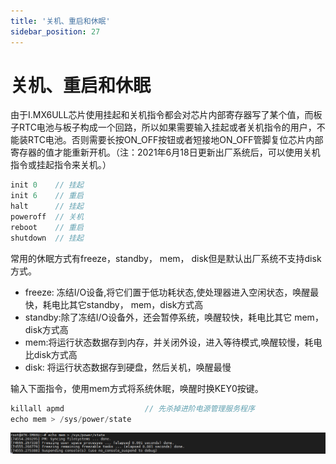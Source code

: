 ```yaml
---
title: '关机、重启和休眠'
sidebar_position: 27
---
```


# 关机、重启和休眠

由于I.MX6ULL芯片使用挂起和关机指令都会对芯片内部寄存器写了某个值，而板子RTC电池与板子构成一个回路，所以如果需要输入挂起或者关机指令的用户，不能装RTC电池。否则需要长按ON_OFF按钮或者短接地ON_OFF管脚复位芯片内部寄存器的值才能重新开机。（注：2021年6月18日更新出厂系统后，可以使用关机指令或挂起指令来关机。）
```c#
init 0    // 挂起
init 6    // 重启
halt      // 挂起
poweroff  // 关机
reboot    // 重启
shutdown  // 挂起
```

常用的休眠方式有freeze，standby， mem， disk但是默认出厂系统不支持disk方式。

+ freeze: 冻结I/O设备,将它们置于低功耗状态,使处理器进入空闲状态，唤醒最快，耗电比其它standby， mem，disk方式高
+ standby:除了冻结I/O设备外，还会暂停系统，唤醒较快，耗电比其它 mem， disk方式高
+ mem:将运行状态数据存到内存，并关闭外设，进入等待模式,唤醒较慢，耗电比disk方式高
+ disk: 将运行状态数据存到硬盘，然后关机，唤醒最慢

输入下面指令，使用mem方式将系统休眠，唤醒时换KEY0按键。
```c#
killall apmd                  // 先杀掉进阶电源管理服务程序
echo mem > /sys/power/state
```

![3.27.1](./img/3.27.1.png)






